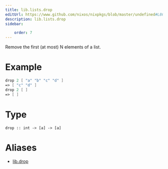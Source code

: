 ```yaml
---
title: lib.lists.drop
editUrl: https://www.github.com/nixos/nixpkgs/blob/master/undefined#L864C5
description: lib.lists.drop
sidebar:

    order: 7
---
```


Remove the first (at most) N elements of a list.

# Example

```nix
drop 2 [ "a" "b" "c" "d" ]
=> [ "c" "d" ]
drop 2 [ ]
=> [ ]
```

# Type

```
drop :: int -> [a] -> [a]
```


# Aliases

- [lib.drop](/nix-doc-comments/reference/lib/lib-drop)


